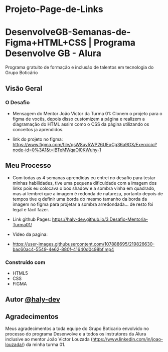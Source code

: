 # Projeto-Page-de-Links

# DesenvolveGB-Semanas-de-Figma+HTML+CSS | Programa Desenvolve GB - Alura 

Programa gratuito de formação e inclusão de talentos em tecnologia do Grupo Boticário

## Visão Geral

### O Desafio

- Mensagem do Mentor João Victor da Turma 01: Clonem o projeto para o figma de vocês, depois disso customizem a página e realizem a diagramação do HTML assim como o CSS da página utilizando os conceitos ja aprendidos. 

- link do projeto no figma: https://www.figma.com/file/qsW8uv5WP26UEqCg36a9GX/Exercicio?node-id=0%3A1&t=iBTeMWqaOl0KWuhy-1 

## Meu Processo

- Com todas as 4 semanas aprendidas eu entrei no desafio para testar minhas habilidades, tive uma pequena dificuldade com a imagem dos links pois eu colocava o box shadow e a sombra vinha em quadrado, mas ai lembrei que a imagem é redonda de natureza, portanto depois de tempos tive q definir uma borda do mesmo tamanho da borda da imagem no figma para projetar a sombra arredondada... de resto foi legal e fácil fazer.

- Link github Pages: https://haly-dev.github.io/3.Desafio-Mentoria-Turma01/

- Video da pagina:

- https://user-images.githubusercontent.com/107888695/219826630-bac60ac4-5549-4e62-880f-41640d0c98bf.mp4

### Construído com

- HTML5
- CSS
- FIGMA

## Autor [@haly-dev](https://www.linkedin.com/in/halysson-franca/)

## Agradecimentos

Meus agradecimentos a toda equipe do Grupo Boticario envolvido no processo do programa Desenvolve e a todos os instrutores da Alura inclusive ao mentor João Victor Louzada (https://www.linkedin.com/in/joao-louzada/) da minha turma 01.
